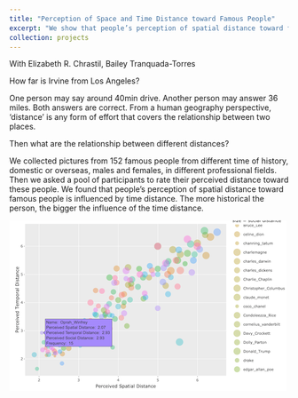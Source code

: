```yaml
---
title: "Perception of Space and Time Distance toward Famous People"
excerpt: "We show that people’s perception of spatial distance toward famous people is influenced by time distance. The more historical the person, the bigger the influence of the time distance.. <br/><img src='/images/distance.png'>"
collection: projects
---
```

With Elizabeth R. Chrastil, Bailey Tranquada-Torres

How far is Irvine from Los Angeles?

One person may say around 40min drive. Another person may answer 36 miles. Both answers are correct. From a human geography perspective, ‘distance’ is any form of effort that covers the relationship between two places. 

Then what are the relationship between different distances?

We collected pictures from 152 famous people from different time of history, domestic or overseas, males and females, in different professional fields. Then we asked a pool of participants to rate their perceived distance toward these people. We found that people’s perception of spatial distance toward famous people is influenced by time distance. The more historical the person, the bigger the influence of the time distance.

<img src='/images/distance.png'>

